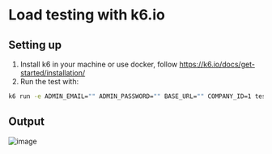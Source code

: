 # Load testing with k6.io

## Setting up

1. Install k6 in your machine or use docker, follow https://k6.io/docs/get-started/installation/
3. Run the test with:

```sh
k6 run -e ADMIN_EMAIL="" ADMIN_PASSWORD="" BASE_URL="" COMPANY_ID=1 tests/1-load-test.js
```

## Output
![image](https://github.com/przbadu/k6-load-testing/assets/4189129/53ceaab9-53d0-4e5b-9572-4eed27ccffc9)
